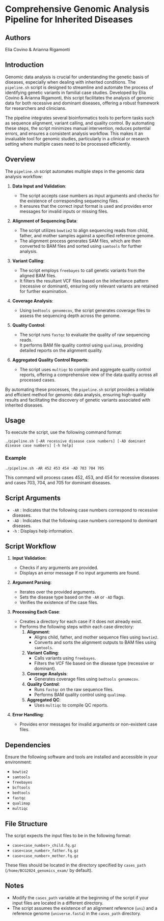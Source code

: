 # Comprehensive Genomic Analysis Pipeline for Inherited Diseases

## Authors

Elia Covino & Arianna Rigamonti

## Introduction

Genomic data analysis is crucial for understanding the genetic basis of diseases, especially when dealing with inherited conditions. The `pipeline.sh` script is designed to streamline and automate the process of identifying genetic variants in familial case studies. Developed by Elia Covino & Arianna Rigamonti, this script facilitates the analysis of genomic data for both recessive and dominant diseases, offering a robust framework for researchers and clinicians.

The pipeline integrates several bioinformatics tools to perform tasks such as sequence alignment, variant calling, and quality control. By automating these steps, the script minimizes manual intervention, reduces potential errors, and ensures a consistent analysis workflow. This makes it an invaluable tool for genomic studies, particularly in a clinical or research setting where multiple cases need to be processed efficiently.

## Overview

The `pipeline.sh` script automates multiple steps in the genomic data analysis workflow:

1. **Data Input and Validation**:
   - The script accepts case numbers as input arguments and checks for the existence of corresponding sequencing files.
   - It ensures that the correct input format is used and provides error messages for invalid inputs or missing files.

2. **Alignment of Sequencing Data**:
   - The script utilizes `bowtie2` to align sequencing reads from child, father, and mother samples against a specified reference genome.
   - The alignment process generates SAM files, which are then converted to BAM files and sorted using `samtools` for further analysis.

3. **Variant Calling**:
   - The script employs `freebayes` to call genetic variants from the aligned BAM files.
   - It filters the resultant VCF files based on the inheritance pattern (recessive or dominant), ensuring only relevant variants are retained for further examination.

4. **Coverage Analysis**:
   - Using `bedtools genomecov`, the script generates coverage files to assess the sequencing depth across the genome.

5. **Quality Control**:
   - The script runs `fastqc` to evaluate the quality of raw sequencing reads.
   - It performs BAM file quality control using `qualimap`, providing detailed reports on the alignment quality.

6. **Aggregated Quality Control Reports**:
   - The script uses `multiqc` to compile and aggregate quality control reports, offering a comprehensive view of the data quality across all processed cases.

By automating these processes, the `pipeline.sh` script provides a reliable and efficient method for genomic data analysis, ensuring high-quality results and facilitating the discovery of genetic variants associated with inherited diseases.

## Usage

To execute the script, use the following command format:

```
./pipeline.sh [-AR recessive disease case numbers] [-AD dominant disease case numbers] [-h help]
```

### Example

```
./pipeline.sh -AR 452 453 454 -AD 703 704 705
```

This command will process cases 452, 453, and 454 for recessive diseases and cases 703, 704, and 705 for dominant diseases.

## Script Arguments

- `-AR` : Indicates that the following case numbers correspond to recessive diseases.
- `-AD` : Indicates that the following case numbers correspond to dominant diseases.
- `-h`  : Displays help information.

## Script Workflow

1. **Input Validation**:
   - Checks if any arguments are provided.
   - Displays an error message if no input arguments are found.

2. **Argument Parsing**:
   - Iterates over the provided arguments.
   - Sets the disease type based on the `-AR` or `-AD` flags.
   - Verifies the existence of the case files.

3. **Processing Each Case**:
   - Creates a directory for each case if it does not already exist.
   - Performs the following steps within each case directory:
     1. **Alignment**:
        - Aligns child, father, and mother sequence files using `bowtie2`.
        - Converts and sorts the alignment outputs to BAM files using `samtools`.
     2. **Variant Calling**:
        - Calls variants using `freebayes`.
        - Filters the VCF file based on the disease type (recessive or dominant).
     3. **Coverage Analysis**:
        - Generates coverage files using `bedtools genomecov`.
     4. **Quality Control**:
        - Runs `fastqc` on the raw sequence files.
        - Performs BAM quality control using `qualimap`.
     5. **Aggregated QC**:
        - Uses `multiqc` to compile QC reports.

4. **Error Handling**:
   - Provides error messages for invalid arguments or non-existent case files.

## Dependencies

Ensure the following software and tools are installed and accessible in your environment:

- `bowtie2`
- `samtools`
- `freebayes`
- `bcftools`
- `bedtools`
- `fastqc`
- `qualimap`
- `multiqc`

## File Structure

The script expects the input files to be in the following format:

- `case<case_number>_child.fq.gz`
- `case<case_number>_father.fq.gz`
- `case<case_number>_mother.fq.gz`

These files should be located in the directory specified by `cases_path` (`/home/BCG2024_genomics_exam/` by default).

## Notes

- Modify the `cases_path` variable at the beginning of the script if your input files are located in a different directory.
- The script assumes the existence of an alignment reference (`uni`) and a reference genome (`universe.fasta`) in the `cases_path` directory.
```
